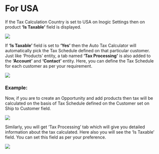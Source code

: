 # For USA

If the Tax Calculation Country is set to USA on Inogic Settings then on product **‘Is Taxable’** field is displayed.

![](../../../.gitbook/assets/USA\_1.png)

If **‘Is Taxable’** field is set to **‘Yes’** then the Auto Tax Calculator will automatically pick the Tax Schedule defined on that particular customer. Just like ‘Products’ entity, a tab named **‘Tax Processing’** is also added to the **‘Account’** and **‘Contact’** entity. Here, you can define the Tax Schedule for each customer as per your requirement.

![](../../../.gitbook/assets/USA\_2.png)

### Example:

Now, if you are to create an Opportunity and add products then tax will be calculated on the basis of Tax Schedule defined on the Customer set on Ship to Customer field.

![](../../../.gitbook/assets/USA\_3.png)

Similarly, you will get ‘Tax Processing’ tab which will give you detailed information about the tax calculated. Here also you will see the ‘Is Taxable’ field. You can set this field as per your preference.

![](../../../.gitbook/assets/USA\_4.png)
